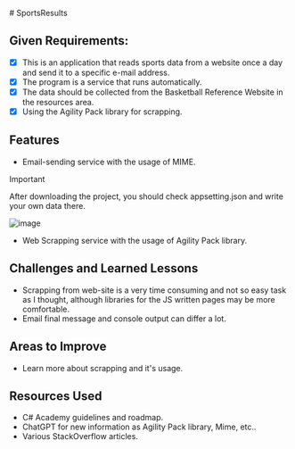 ﻿﻿# SportsResults

## Given Requirements:
- [x] This is an application that reads sports data from a website once a day and send it to a specific e-mail address.
- [x] The program is a service that runs automatically.
- [x] The data should be collected from the Basketball Reference Website in the resources area.
- [x] Using the Agility Pack library for scrapping.

## Features

* Email-sending service with the usage of MIME.
> [!IMPORTANT]
> After downloading the project, you should check appsetting.json and write your own data there.
> 
> ![image](https://github.com/TwilightSaw/CodeReviews.Console.SportsResults/blob/main/SportsResults.TwilightSaw/images/appsettings.png)

* Web Scrapping service with the usage of Agility Pack library.

## Challenges and Learned Lessons
- Scrapping from web-site is a very time consuming and not so easy task as I thought, although libraries for the JS written pages may be more comfortable.
- Email final message and console output can differ a lot.

## Areas to Improve
- Learn more about scrapping and it's usage.

## Resources Used
- C# Academy guidelines and roadmap.
- ChatGPT for new information as Agility Pack library, Mime, etc..
- Various StackOverflow articles.